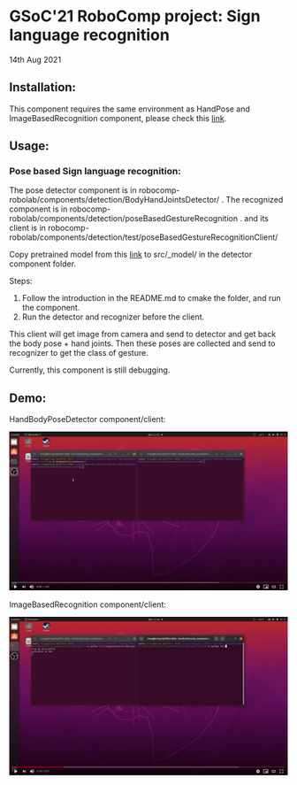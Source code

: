# GSoC'21 RoboComp project: Sign language recognition

14th Aug 2021

## Installation:
This component requires the same environment as HandPose and ImageBasedRecognition component, 
please check this [link](/web/gsoc/2021/posts/trung_ngo_tan/post03).


## Usage:
### Pose based Sign language recognition:
The pose detector component is in robocomp-robolab/components/detection/BodyHandJointsDetector/ . 
The recognized component is in robocomp-robolab/components/detection/poseBasedGestureRecognition .
and its client is in robocomp-robolab/components/detection/test/poseBasedGestureRecognitionClient/


Copy pretrained model from this [link](https://drive.google.com/file/d/1noNAokd8a39a1_DbOjLn5Hdi9LsI4snr/view?usp=sharing)
to src/_model/ in the detector component folder.

Steps:
1) Follow the introduction in the README.md to cmake the folder, and run the component. 
2) Run the detector and recognizer before the client.

This client will get image from camera and send to detector and get back the body pose + hand joints. 
Then these poses are collected and send to recognizer to get the class of gesture.

Currently, this component is still debugging.

## Demo: 

HandBodyPoseDetector component/client:

[![handbody demo](images/handbodyPoseYoutube.png)](https://youtu.be/qpOU7or_zx8 "Video Title")


ImageBasedRecognition component/client:

[![image based recognition demo](images/imagebasedRecognitionYoutube.png)](https://youtu.be/aAywMZqqlVw "Video Title")
